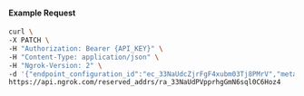 <!-- Code generated for API Clients. DO NOT EDIT. -->

#### Example Request

```bash
curl \
-X PATCH \
-H "Authorization: Bearer {API_KEY}" \
-H "Content-Type: application/json" \
-H "Ngrok-Version: 2" \
-d '{"endpoint_configuration_id":"ec_33NaUdcZjrFgF4xubm03Tj8PMrV","metadata":"{\"proto\": \"ssh\"}"}' \
https://api.ngrok.com/reserved_addrs/ra_33NaUdPVpprhgGmN6sql0C6Hoz4
```
